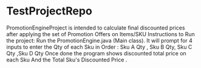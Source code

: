 # TestProjectRepo
PromotionEngineProject   is intended to calculate final discounted prices after applying the set of Promotion Offers on Items/SKU
Instructions to Run the project:
Run the  PromotionEngine.java (Main class).
It will prompt for 4 inputs to enter the Qty of each Sku in Order : Sku A Qty , Sku B Qty, Sku C Qty ,Sku D Qty 
Once done the program shows  discounted  total price on each Sku  And the Total Sku's Discounted Price . 
